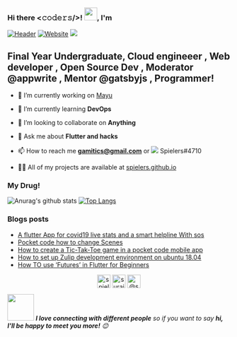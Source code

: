 ### Hi there <𝚌𝚘𝚍𝚎𝚛𝚜/>! <img src="https://github.com/TheDudeThatCode/TheDudeThatCode/blob/master/Assets/Hi.gif" width="29px">, I'm 
[![Header](https://github.com/spielers/spielers/blob/master/into.gif)](https://spielers.github.io)
[![Website](https://img.shields.io/badge/linkedin-%230077B5.svg?&style=for-the-badge&logo=linkedin&logoColor=white)](https://www.linkedin.com/in/surajpatil-me/)
<img src="https://profile-counter.glitch.me/spielers/count.svg" />

## Final Year Undergraduate, Cloud engineeer , Web developer , Open Source Dev , Moderator  @appwrite , Mentor @gatsbyjs , Programmer!

- 🔭 I’m currently working on [Mayu](https://github.com/Project-Krida/)

- 🌱 I’m currently learning **DevOps**

- 👯 I’m looking to collaborate on **Anything**

- 💬 Ask me about **Flutter and hacks**

- 📫 How to reach me **gamitics@gmail.com** or <img src="https://img.shields.io/badge/discord-%237289DA.svg?&style=for-the-badge&logo=discord&logoColor=white"/> Spielers#4710

- 👨‍💻 All of my projects are available at [spielers.github.io](https://spielers.github.io)



### My Drug!
![Anurag's github stats](https://github-readme-stats.spielers.vercel.app/api?username=spielers&show_icons=true&theme=chartreuse-dark)
[![Top Langs](https://github-readme-stats.spielers.vercel.app/api/top-langs/?username=spielers&layout=compact&theme=chartreuse-dark)](https://github.com/anuraghazra/github-readme-stats)

### Blogs posts
<!-- BLOG-POST-LIST:START -->
- [A flutter App for covid19 live stats and a smart helpline With sos](https://dev.to/spielers/placeholder-title-1k1o)
- [Pocket code how to change Scenes](https://medium.com/@spielers/pocket-code-how-to-change-scenes-f8c08a60bb3c?source=rss-298cb293300b------2)
- [How to create a Tic-Tak-Toe game in a pocket code mobile app](https://medium.com/@spielers/how-to-create-a-tic-tak-toe-game-in-a-pocket-code-mobile-app-d101024cc441?source=rss-298cb293300b------2)
- [How to set up Zulip development environment on ubuntu 18.04](https://medium.com/@spielers/how-to-set-up-zulip-development-environment-on-ubuntu-18-04-7a3b8adbb423?source=rss-298cb293300b------2)
- [How TO use ‘Futures’ in Flutter for Beginners](https://medium.com/@spielers/how-to-use-futures-in-flutter-for-beginners-886abc5a0dd6?source=rss-298cb293300b------2)
<!-- BLOG-POST-LIST:END -->


<p align="center">
<a href="https://dev.to/spielers" target="blank"><img align="center" src="https://gist.github.com/benhalpern/eff81b17359acafd17849146549b9291" alt="spielers" height="30" width="30" /></a>
<a href="https://linkedin.com/in/surajpatil-me/" target="blank"><img align="center" src="https://pics.freeicons.io/uploads/icons/png/545912701530099617-512.png" alt="surajpatil-me/" height="30" width="30" /></a>
<a href="https://medium.com/@spielers" target="blank"><img align="center" src="https://pics.freeicons.io/uploads/icons/png/19325663451556105326-512.png" alt="@spielers" height="30" width="30" /></a>
</p>


<img src="https://media.giphy.com/media/LnQjpWaON8nhr21vNW/giphy.gif" width="60"> <em><b>I love connecting with different people</b> so if you want to say <b>hi, I'll be happy to meet you more!</b> 😊</em>

